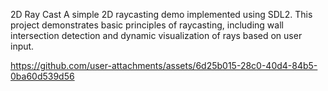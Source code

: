 2D Ray Cast
A simple 2D raycasting demo implemented using SDL2. This project demonstrates basic principles of raycasting, including wall intersection detection and dynamic visualization of rays based on user input.

https://github.com/user-attachments/assets/6d25b015-28c0-40d4-84b5-0ba60d539d56

